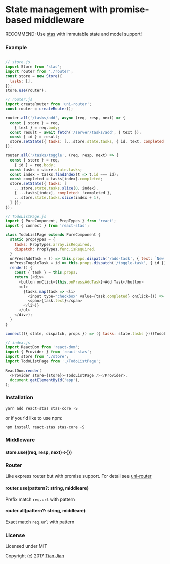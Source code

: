 State management with promise-based middleware
=================================

RECOMMEND: Use [stas](https://github.com/tianjianchn/stas) with immutable state and model support!

### Example
```js

// store.js
import Store from 'stas';
import router from './router';
const store = new Store({
  tasks: [],
});
store.use(router);

// router.js
import createRouter from 'uni-router';
const router = createRouter();

router.all('/tasks/add', async (req, resp, next) => {
  const { store } = req,
    { text } = req.body;
  const result = await fetch('/server/tasks/add', { text });
  const { id } = result;
  store.setState({ tasks: [...store.state.tasks, { id, text, completed: false }] });
});

router.all('/tasks/toggle', (req, resp, next) => {
  const { store } = req,
    { id } = req.body;
  const tasks = store.state.tasks;
  const index = tasks.findIndex(t => t.id === id);
  const completed = tasks[index].completed;
  store.setState({ tasks: [
    ...store.state.tasks.slice(0, index),
    { ...tasks[index], completed: !completed },
    ...store.state.tasks.slice(index + 1),
  ] });
});

// TodoListPage.js
import { PureComponent, PropTypes } from 'react';
import { connect } from 'react-stas';

class TodoListPage extends PureComponent {
  static propTypes = {
    tasks: PropTypes.array.isRequired,
    dispatch: PropTypes.func.isRequired,
  }
  onPressAddTask = () => this.props.dispatch('/add-task', { text: `New Task ${Date.now()}` })
  onPressToggleTask = id => this.props.dispatch('/toggle-task', { id })
  render() {
    const { task } = this.props;
    return (<div>
      <button onClick={this.onPressAddTask}>Add Task</button>
      <ul>
        {tasks.map(task => <li>
          <input type="checkbox" value={task.completed} onClick={() => this.onPressToggleTask(task.id)} />
          <span>{task.text}</span>
        </li>)}
      </ul>
    </div>);
  }
}

connect(({ state, dispatch, props }) => ({ tasks: state.tasks }))(TodoListPage);

// index.js
import ReactDom from 'react-dom';
import { Provider } from 'react-stas';
import store from './store';
import TodoListPage from './TodoListPage';

ReactDom.render(
  <Provider store={store}><TodoListPage /></Provider>,
  document.getElementById('app'),
);

```

### Installation
```js
yarn add react-stas stas-core -S
```
or if your'd like to use npm:
```js
npm install react-stas stas-core -S
```

### Middleware

#### store.use((req, resp, next)=>{})

### Router
Like express router but with promise support. For detail see [uni-router](https://github.com/tianjianchn/midd/tree/master/packages/uni-router)

#### router.use(pattern?: string, middleare)
Prefix match `req.url` with pattern

#### router.all(pattern?: string, middleare)
Exact match `req.url` with pattern

### License
Licensed under MIT

Copyright (c) 2017 [Tian Jian](https://github.com/tianjianchn)
